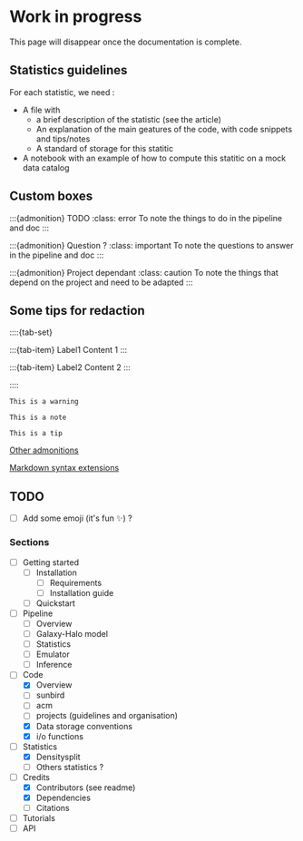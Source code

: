 # Work in progress

This page will disappear once the documentation is complete.

## Statistics guidelines

For each statistic, we need : 
- A file with 
  - a brief description of the statistic (see the article)
  - An explanation of the main geatures of the code, with code snippets and tips/notes
  - A standard of storage for this statitic
- A notebook with an example of how to compute this statitic on a mock data catalog

## Custom boxes

:::{admonition} TODO
:class: error
To note the things to do in the pipeline and doc
:::

:::{admonition} Question ?
:class: important
To note the questions to answer in the pipeline and doc
:::

:::{admonition} Project dependant
:class: caution
To note the things that depend on the project and need to be adapted
:::

## Some tips for redaction

::::{tab-set}

:::{tab-item} Label1
Content 1
:::

:::{tab-item} Label2
Content 2
:::

::::

```{warning}
This is a warning
```

```{note}
This is a note
```

```{tip}
This is a tip
```

[Other admonitions](https://myst-parser.readthedocs.io/en/latest/syntax/admonitions.html)

[Markdown syntax extensions](https://myst-parser.readthedocs.io/en/latest/syntax/optional.html)


## TODO

- [ ] Add some emoji (it's fun ✨) ?

### Sections 

- [ ] Getting started
  - [ ] Installation
    - [ ] Requirements
    - [ ] Installation guide
  - [ ] Quickstart
- [ ] Pipeline
  - [ ] Overview
  - [ ] Galaxy-Halo model
  - [ ] Statistics
  - [ ] Emulator
  - [ ] Inference
- [ ] Code
  - [x] Overview
  - [ ] sunbird
  - [ ] acm
  - [ ] projects (guidelines and organisation)
  - [x] Data storage conventions
  - [x] i/o functions 
- [ ] Statistics
  - [x] Densitysplit
  - [ ] Others statistics ?
- [ ] Credits
  - [x] Contributors (see readme)
  - [x] Dependencies
  - [ ] Citations
- [ ] Tutorials
- [ ] API